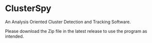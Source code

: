 # ClusterSpy
An Analysis Oriented Cluster Detection and Tracking Software.

Please download the Zip file in the latest release to use the program as intended.
